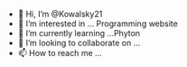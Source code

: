 - 👋 Hi, I’m @Kowalsky21
- 👀 I’m interested in ... Programming website
- 🌱 I’m currently learning ...Phyton
- 💞️ I’m looking to collaborate on ...
- 📫 How to reach me ...

<!---
Kowalsky21/Kowalsky21 is a ✨ special ✨ repository because its `README.md` (this file) appears on your GitHub profile.
You can click the Preview link to take a look at your changes.
--->
